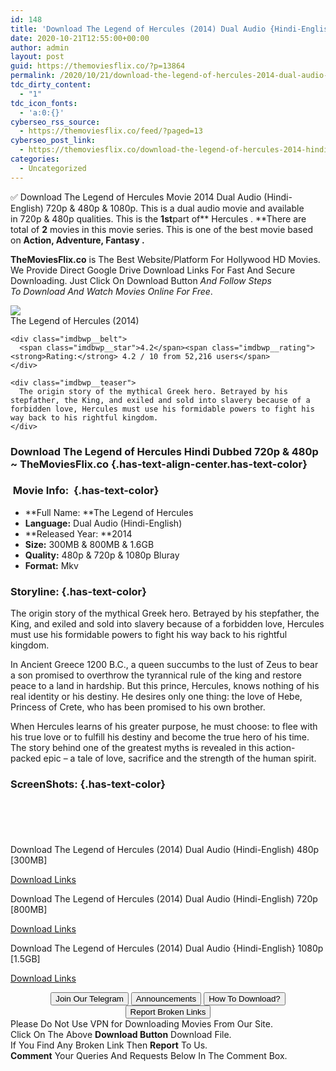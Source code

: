 ```yaml
---
id: 148
title: 'Download The Legend of Hercules (2014) Dual Audio {Hindi-English} 480p [300MB] || 720p [800MB] || 1080p [1.6GB]'
date: 2020-10-21T12:55:00+00:00
author: admin
layout: post
guid: https://themoviesflix.co/?p=13864
permalink: /2020/10/21/download-the-legend-of-hercules-2014-dual-audio-hindi-english-480p-300mb-720p-800mb-1080p-1-6gb/
tdc_dirty_content:
  - "1"
tdc_icon_fonts:
  - 'a:0:{}'
cyberseo_rss_source:
  - https://themoviesflix.co/feed/?paged=13
cyberseo_post_link:
  - https://themoviesflix.co/download-the-legend-of-hercules-2014-hindi-english-480p-720p-1080p/
categories:
  - Uncategorized
---
```

✅ Download The Legend of Hercules&nbsp;Movie&nbsp;2014 Dual Audio (Hindi-English)&nbsp;720p&nbsp;&&nbsp;480p&nbsp;& 1080p. This is&nbsp;a&nbsp;dual audio&nbsp;movie and available in&nbsp;720p&nbsp;&&nbsp;480p&nbsp;qualities. This is the&nbsp;**1st**part of**&nbsp;Hercules .&nbsp;**There are total of&nbsp;**2**&nbsp;movies in this movie series. This is one of the best movie based on&nbsp;**Action, Adventure, Fantasy .**

<p class="has-text-align-left">
  <strong>TheMoviesFlix.co</strong>&nbsp;is The Best Website/Platform For Hollywood HD Movies. We Provide Direct Google Drive Download Links For Fast And Secure Downloading. Just Click On Download Button&nbsp;<em>And Follow Steps To&nbsp;Download And Watch Movies Online For Free</em>.
</p>

<div class="imdbwp imdbwp--movie dark">
  <div class="imdbwp__thumb">
    <a class="imdbwp__link" target="_blank" title="The Legend of Hercules" href="https://www.imdb.com/title/tt1043726/" rel="nofollow noopener noreferrer"><img class="imdbwp__img" src="https://m.media-amazon.com/images/M/MV5BMTQwMjEyODQxMV5BMl5BanBnXkFtZTgwMDQxMjE3MDE@._V1_SX300.jpg" /></a>
  </div>
  
  <div class="imdbwp__content">
    <div class="imdbwp__header">
      <span class="imdbwp__title">The Legend of Hercules</span> (2014)
    </div>
    
    <div class="imdbwp__belt">
      <span class="imdbwp__star">4.2</span><span class="imdbwp__rating"><strong>Rating:</strong> 4.2 / 10 from 52,216 users</span>
    </div>
    
    <div class="imdbwp__teaser">
      The origin story of the mythical Greek hero. Betrayed by his stepfather, the King, and exiled and sold into slavery because of a forbidden love, Hercules must use his formidable powers to fight his way back to his rightful kingdom.
    </div>
  </div>
</div>

### Download The Legend of Hercules Hindi&nbsp;Dubbed 720p & 480p ~ TheMoviesFlix.co {.has-text-align-center.has-text-color}

### &nbsp;Movie Info:&nbsp; {.has-text-color}

  * **Full Name:&nbsp;**The Legend of Hercules
  * **Language:**&nbsp;Dual Audio (Hindi-English)
  * **Released Year:&nbsp;**2014
  * **Size:**&nbsp;300MB & 800MB & 1.6GB
  * **Quality:**&nbsp;480p & 720p & 1080p Bluray
  * **Format:**&nbsp;Mkv

### Storyline: {.has-text-color}

The origin story of the mythical Greek hero. Betrayed by his stepfather, the King, and exiled and sold into slavery because of a forbidden love, Hercules must use his formidable powers to fight his way back to his rightful kingdom.

In Ancient Greece 1200 B.C., a queen succumbs to the lust of Zeus to bear a son promised to overthrow the tyrannical rule of the king and restore peace to a land in hardship. But this prince, Hercules, knows nothing of his real identity or his destiny. He desires only one thing: the love of Hebe, Princess of Crete, who has been promised to his own brother.

When Hercules learns of his greater purpose, he must choose: to flee with his true love or to fulfill his destiny and become the true hero of his time. The story behind one of the greatest myths is revealed in this action-packed epic – a tale of love, sacrifice and the strength of the human spirit.

### ScreenShots: {.has-text-color}

<div class="wp-block-image">
  <figure class="aligncenter"><img src="https://i.imgur.com/6gcDsiq.jpg" alt /></figure>
</div>

<div class="wp-block-image">
  <figure class="aligncenter"><img src="https://i.imgur.com/Dij77m0.jpg" alt /></figure>
</div>

<div class="wp-block-image">
  <figure class="aligncenter"><img src="https://i.imgur.com/vsU8ZyZ.jpg" alt /></figure>
</div>

<div class="wp-block-image">
  <figure class="aligncenter"><img src="https://i.imgur.com/Hd9msmJ.jpg" alt /></figure>
</div>

<div class="wp-block-image">
  <figure class="aligncenter"><img src="https://i.imgur.com/ohbsuDx.jpg" alt /></figure>
</div>

<p class="has-text-align-center has-text-color has-medium-font-size">
  Download The Legend of Hercules (2014) Dual Audio (Hindi-English) 480p [300MB]
</p>

<span class="mb-center maxbutton-3-center"><span class="maxbutton-3-container mb-container"><a class="maxbutton-3 maxbutton maxbutton-post-button" target="_blank" rel="nofollow noopener noreferrer" href="https://coinquint.com/a15100/"><span class="mb-text">Download Links</span></a></span></span>

<p class="has-text-align-center has-text-color has-medium-font-size">
  Download The Legend of Hercules (2014) Dual Audio (Hindi-English) 720p [800MB]
</p>

<span class="mb-center maxbutton-3-center"><span class="maxbutton-3-container mb-container"><a class="maxbutton-3 maxbutton maxbutton-post-button" target="_blank" rel="nofollow noopener noreferrer" href="https://coinquint.com/a15102/"><span class="mb-text">Download Links</span></a></span></span>

<p class="has-text-align-center has-text-color has-medium-font-size">
  Download The Legend of Hercules (2014) Dual Audio {Hindi-English} 1080p [1.5GB]
</p>

<span class="mb-center maxbutton-3-center"><span class="maxbutton-3-container mb-container"><a class="maxbutton-3 maxbutton maxbutton-post-button" target="_blank" rel="nofollow noopener noreferrer" href="https://coinquint.com/a15105/"><span class="mb-text">Download Links</span></a></span></span>

<center>
</center>

<center>
  <a href="https://t.me/themoviesflixcom" target="_blank" data-wpel-link="external" rel="nofollow external noopener noreferrer"><button class="button button5">Join Our Telegram</button></a> <a href="https://themoviesflix.co/download-the-legend-of-hercules-2014-hindi-english-480p-720p-1080p/#" target="_blank" data-wpel-link="external" rel="nofollow external noopener noreferrer"><button class="button button5">Announcements</button></a> <a href="https://themoviesflix.com/how-to-download/" target="_blank" data-wpel-link="external" rel="nofollow external noopener noreferrer"><button class="button button5">How To Download?</button></a> <a href="https://themoviesflix.co/download-the-legend-of-hercules-2014-hindi-english-480p-720p-1080p/#" target="_blank" data-wpel-link="external" rel="nofollow external noopener noreferrer"><button class="button button5">Report Broken Links</button></a>
</center>

<div class="alert alert-danger">
  Please Do Not Use VPN for Downloading Movies From Our Site.
</div>

<div class="alert alert-success">
  Click On The Above <strong>Download Button</strong> Download File.
</div>

<div class="alert alert-warning">
  If You Find Any Broken Link Then <strong>Report</strong> To Us.
</div>

<div class="alert alert-info">
  <strong>Comment</strong> Your Queries And Requests Below In The Comment Box.
</div>